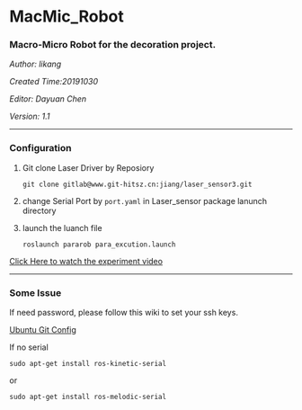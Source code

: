 # MacMic_Robot

### Macro-Micro Robot for the decoration project.
*Author: likang*

*Created Time:20191030*

*Editor: Dayuan Chen*

*Version: 1.1*

------

### Configuration

1. Git clone Laser Driver by Reposiory

    `git clone gitlab@www.git-hitsz.cn:jiang/laser_sensor3.git`

2. change Serial Port by `port.yaml` in Laser_sensor package lanunch directory 

3. launch the luanch file

    `roslaunch pararob para_excution.launch`


[Click Here to watch the experiment video](http://www.git-hitsz.cn/jiang/experiment-video/tree/master/MacMicRobot%20Project)

------

### Some Issue
If need password, please follow this wiki to set your ssh keys.

[Ubuntu Git Config](http://www.git-hitsz.cn/jiang/wiki/wikis/GitConf_Ubuntu)

If no serial 

`sudo apt-get install ros-kinetic-serial`

or

 `sudo apt-get install ros-melodic-serial`

